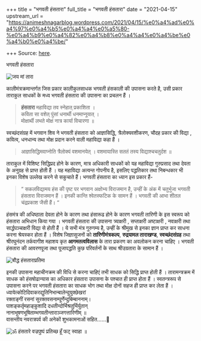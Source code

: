 +++
title = "भगवती हंसतारा"
full_title = "भगवती हंसतारा"
date = "2021-04-15"
upstream_url = "https://animeshnagarblog.wordpress.com/2021/04/15/%e0%a4%ad%e0%a4%97%e0%a4%b5%e0%a4%a4%e0%a5%80-%e0%a4%b9%e0%a4%82%e0%a4%b8%e0%a4%a4%e0%a4%be%e0%a4%b0%e0%a4%be/"

+++
Source: [here](https://animeshnagarblog.wordpress.com/2021/04/15/%e0%a4%ad%e0%a4%97%e0%a4%b5%e0%a4%a4%e0%a5%80-%e0%a4%b9%e0%a4%82%e0%a4%b8%e0%a4%a4%e0%a4%be%e0%a4%b0%e0%a4%be/).

भगवती हंसतारा

![जय मां
तारा](https://animeshnagarblog.files.wordpress.com/2021/04/images2818296667461023668013250..jpg?w=700&h=956)

कालीमंत्रक्रमान्तर्गत जिस प्रकार कालीकुलसाधक भगवती हंसकाली की उपासना
करते है, उसी प्रकार ताराकुल साधकों के मध्य भगवती हंसतारा की उपासना का
प्रचलन हैं ।

> **हंसतारा** महाविद्या तव स्नेहात् प्रकाशिता ।  
> कविता सा वशेत् पुंसां धनार्थी धनमाप्नूयात् ।  
> मोक्षार्थी लभते मोक्षं नात्र कार्या विचारणा ॥

स्वच्छंदसंग्रह में भगवान शिव ने भगवती हंसतारा को आज्ञासिद्धि,
त्रैलोक्यवशीकरण, चौदह प्रकार की विद्या , कवित्व, धनधान्य तथा मोक्ष
प्रदान करने वाली महाविद्या कहा हैं ।

> आज्ञासिद्धिमवाप्नोति त्रैलोक्यं वशमानयेत् । वशमायास्ति सततं तस्य
> विद्याश्चचतुर्दश ॥

ताराकुल में विशिष्ट सिद्धिप्रद होने के कारण, मात्र अधिकारी साधकों को यह
महाविद्या गुरुप्रसाद तथा देवता के अनुग्रह से प्राप्त होती हैं । यह
महाविद्या अत्यन्त गोपनीय है, इसलिए पद्धतिकार तथा निबन्धकार भी इनका विशेष
उल्लेख करने से सकुचाते हैं। भगवती हंसतारा का ध्यान इस प्रकार हैं-

> ” सकलविद्यामय हंस की पृष्ट पर भगवान अक्षोभ्य विराजमान है, उन्हीं के
> अंक में चतुर्भुजा भगवती हंसतारा विराजमान हैं । इनकी कान्ति श्वेतस्फटिक
> के सामन हैं । भगवती की आभा शीतल चंद्रप्रकाश जैसी हैं। “

हंसमंत्र की अधिष्ठाता देवता होने के कारण तथा हंसारूढ होने के कारण भगवती
तारिणी के इस स्वरूप को हंसतारा अभिधान किया गया । भगवती हंसतारा की उपासना
त्र्याक्षरी , सप्ताक्षरी अष्टाक्षरी , नवाक्षरी तथा सार्द्धपञ्चाक्षरी
विद्या से होती हैं । ये सभी मंत्र गुरुगम्य है, उन्हीं के श्रीमुख से इनका
ज्ञान प्राप्त कर साधना करना श्रेयस्कर होता हैं । विशेष जिज्ञासुजनों को
**तारिणीमंत्रकल्प**, **रुद्रयामल ताराखण्ड**, **स्वच्छंदसंग्रह** तथा
श्रीरघुनंदन तर्कवागीश महाशय कृत **आगमतत्वविलास** के तारा प्रकरण का
अवलोकन करना चाहिए । भगवती हंसतारा की आवरणपूजा तथा पूजापद्धति कुछ
परिवर्तनों के साथ श्रीउग्रतारा के सामान हैं ।

![बौद्ध
हंसताराप्रतिमा](https://animeshnagarblog.files.wordpress.com/2021/04/bronze-tara-bird-434536388901577014377.jpg?w=166&h=300)

इनकी उपासना महाचीनक्रम की विधि से करना चाहिएं तभी साधक को सिद्धि प्राप्त
होती हैं । तारामन्त्रक्रम में साधक को हंसषोढान्यास का अधिकार हंसतारा
उपासना के पश्चात ही प्राप्त होता हैं । स्वतन्त्ररूप से उपासना करने पर
भगवती हंसतारा का साधक भोग तथा मोक्ष दोनों सहज ही प्राप्त कर लेता हैं ।  
ध्यायेत्कोटिदिवाकरद्युतिनिभान्बालेन्दुयुक्छेखरां  
रक्ताङ्गीं रसनां सुरक्तवसनाम्पूर्णेन्दुबिम्बाननाम्।  
पाशङ्कर्तृमहाङ्कुशादि दधतीन्दोर्भिश्रतुर्भिर्युतान्  
नानाभूषणभूषिताम्भगवतीन्ताराञ्जगत्तारिणीम् ॥  
वासन्तीय नवरात्रपर्व की अनेकों शुभकामनाओं सहित……🙏

![ॐ हंसतारे वज्रपुष्पं प्रतिच्छ हूँ फट् स्वाहा
॥](https://animeshnagarblog.files.wordpress.com/2021/04/36a5a177-d21e-4335-9280-772c3ab35b2e4347061248938311684.jpg?w=680&h=1024)

